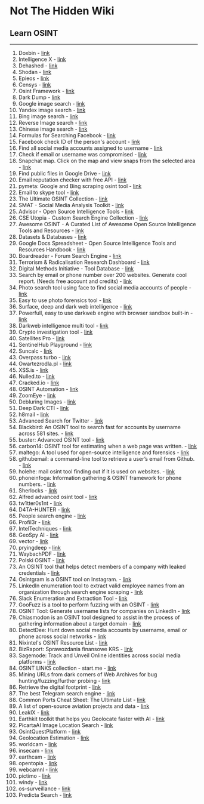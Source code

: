 # Not The Hidden Wiki

## Learn OSINT
-----

1. Doxbin - [link](https://doxbin.net/)
2. Intelligence X - [link](https://intelx.io/)
3. Dehashed - [link](https://dehashed.com/)
4. Shodan - [link](https://www.shodan.io/)
5. Epieos - [link](https://epieos.com/)
6. Censys - [link](https://search.censys.io/)
7. Osint Framework - [link](https://osintframework.com/)
8. Dark Dump - [link](https://github.com/josh0xA/darkdump)
9. Google image search - [link](https://images.google.com/)
10. Yandex image search - [link](https://yandex.com/images)
11. Bing image search - [link](https://www.bing.com/images/feed)
12. Reverse Image search - [link](https://tineye.com/)
13. Chinese image search - [link](https://pic.sogou.com/)
13. Formulas for Searching Facebook - [link](https://plessas.net/facebookmatrix)
15. Facebook check ID of the person's account - [link](https://lookup-id.com/)
16. Find all social media accounts assigned to username - [link](https://whatsmyname.app/)
17. Check if email or username was compromised - [link](https://breachdirectory.org/)
18. Snapchat map. Click on the map and view snaps from the selected area - [link](https://map.snapchat.com/)
19. Find public files in Google Drive - [link](https://www.dedigger.com/)
20. Email reputation checker with free API - [link](https://emailrep.io)
21. pymeta: Google and Bing scraping osint tool - [link](https://github.com/m8sec/pymeta)
22. Email to skype tool - [link](https://www.vedbex.com/email2skype)
23. The Ultimate OSINT Collection - [link](https://start.me/p/DPYPMz/the-ultimate-osint-collection) 
24. SMAT - Social Media Analysis Toolkit - [link](https://www.smat-app.com/) 
25. Advisor - Open Source Intelligence Tools - [link](https://www.advisor-bm.com/osint-tools) 
26. CSE Utopia - Custom Search Engine Collection - [link](https://start.me/p/EL84Km/cse-utopia) 
27. Awesome OSINT - A Curated List of Awesome Open Source Intelligence Tools and Resources - [link](https://github.com/jivoi/awesome-osint)
28. Datasets & Databases - [link](https://start.me/p/9E8BrL/datasets-databases) 
29. Google Docs Spreadsheet - Open Source Intelligence Tools and Resources Handbook - [link](https://docs.google.com/spreadsheets/d/1JxBbMt4JvGr--G0Pkl3jP9VDTBunR2uD3_faZXDvhxc/edit?usp=drivesdk) 
30. Boardreader - Forum Search Engine - [link](https://boardreader.com/) 
31. Terrorism & Radicalisation Research Dashboard - [link](https://start.me/p/OmExgb/terrorism-radicalisation-research-dashboard) 
32. Digital Methods Initiative - Tool Database - [link](https://wiki.digitalmethods.net/Dmi/ToolDatabase) 
33. Search by email or phone number over 200 websites. Generate cool report. (Needs free account and credits) - [link](https://osint.industries/)
34. Photo search tool using face to find social media accounts of people - [link](https://facecheck.id)
35. Easy to use photo forensics tool - [link](https://fotoforensics.com/)
36. Surface, deep and dark web intelligence - [link](https://sosintel.co.uk)
37. Powerfull, easy to use darkweb engine with browser sandbox built-in - [link](https://bluestoneanalytics.com/darkblue)
38. Darkweb intelligence multi tool - [link](https://www.darkowl.com/)
39. Crypto investigation tool - [link](https://qlue.io/)
40. Satellites Pro - [link](https://satellites.pro/)
41. SentinelHub Playground - [link](https://apps.sentinel-hub.com/sentinel-playground/)
42. Suncalc - [link](https://www.suncalc.org)
43. Overpass turbo - [link](https://overpass-turbo.eu/)
44. Owartezrodla.pl - [link](https://otwartezrodla.pl/en/index.html)
45. XSS.is - [link](https://xss.is/)
46. Nulled.to - [link](https://www.nulled.to/)
47. Cracked.io - [link](https://cracked.io/)
48. OSINT Automation - [link](https://github.com/blacklanternsecurity/bbot)
49. ZoomEye - [link](https://www.zoomeye.org/)
50. Debluring Images - [link](https://github.com/Y-Vladimir/SmartDeblur)
51. Deep Dark CTI - [link](https://github.com/fastfire/deepdarkCTI)
52. h8mail - [link](https://github.com/khast3x/h8mail)
53. Advanced Search for Twitter - [link](https://github.com/igorbrigadir/twitter-advanced-search/)
54. Blackbird: An OSINT tool to search fast for accounts by username across 581 sites. - [link](https://github.com/p1ngul1n0/blackbird)
55. buster: Advanced OSINT tool - [link](https://github.com/sham00n/Buster)
56. carbon14: OSINT tool for estimating when a web page was written. - [link](https://github.com/Lazza/carbon14)
57. maltego: A tool used for open-source intelligence and forensics - [link](https://www.paterva.com/web7/downloads.php)
58. githubemail: a command-line tool to retrieve a user’s email from Github. - [link](https://github.com/paulirish/github-email)
59. holehe: mail osint tool finding out if it is used on websites. - [link](https://github.com/megadose/holehe)
60. phoneinfoga: Information gathering & OSINT framework for phone numbers. - [link](https://github.com/sundowndev/PhoneInfoga)
61. Sherlocks - [link](https://github.com/sherlock-project/sherlock)
62. Alfred advanced osint tool - [link](https://github.com/Alfredredbird/alfred)
63. tw1tter0s1nt -  [link](https://github.com/falkensmz/tw1tter0s1nt)
64. D4TA-HUNTER - [link](https://github.com/micro-joan/D4TA-HUNTER)
65. People search engine - [link](https://webmii.com/)
66. Profil3r - [link](https://github.com/amitrajputfff/Profil3r)
67. IntelTechniques - [link](https://inteltechniques.com/tools/index.html) 
68. GeoSpy AI - [link](https://geospy.ai/)
69. vector - [link](https://github.com/theahmadov/vector)
70. pryingdeep - [link](https://github.com/iudicium/pryingdeep?tab=readme-ov-file)
71. WaybachPDF - [link](https://github.com/Haax9/WaybackPDF)
72. Polski OSINT - [link](https://start.me/p/rx4q8r/polski-osint)
73. An OSINT tool that helps detect members of a company with leaked credentials - [link](https://github.com/infobyte/emploleaks)
74. Osintgram is a OSINT tool on Instagram.  - [link](https://github.com/Datalux/Osintgram)
75. LinkedIn enumeration tool to extract valid employee names from an organization through search engine scraping  - [link](https://github.com/m8sec/CrossLinked)
76. Slack Enumeration and Extraction Tool - [link](https://github.com/emtunc/SlackPirate)
77. GooFuzz is a tool to perform fuzzing with an OSINT - [link](https://github.com/m3n0sd0n4ld/GooFuzz)
78. OSINT Tool: Generate username lists for companies on LinkedIn - [link](https://github.com/initstring/linkedin2username)
79. Chiasmodon is an OSINT tool designed to assist in the process of gathering information about a target domain - [link](https://github.com/chiasmod0n/chiasmodon)
80. DetectDee: Hunt down social media accounts by username, email or phone across social networks - [link](https://github.com/piaolin/DetectDee)
81. Nixintel's OSINT Resource List - [link](https://start.me/p/rx6Qj8/nixintel-s-osint-resource-list)
82. BizRaport: Sprawozdania finansowe KRS - [link](https://www.bizraport.pl/)
83. Sagemode: Track and Unveil Online identities across social media platforms - [link](https://github.com/senran101604/sagemode/)
84. OSINT LINKS collection - start.me - [link](https://start.me/p/q6naJo/osint-links)
85. Mining URLs from dark corners of Web Archives for bug hunting/fuzzing/further probing - [link](https://github.com/devanshbatham/ParamSpider)
86. Retrieve the digital footprint - [link](https://osint.lolarchiver.com/)
87. The best Telegram search engine - [link](https://www.telegramdb.org/)
88. Common Ports Cheat Sheet: The Ultimate List - [link](https://www.stationx.net/common-ports-cheat-sheet/)
89. A list of open-source aviation projects and data - [link](https://github.com/lucianosrp/open-source-aviation)
90. LeakIX - [link](https://leakix.net/)
91. Earthkit toolkit that helps you Geolocate faster with AI - [link](https://earthkit.app/)
92. PicartaAI Image Location Search - [link](https://picarta.ai/)
93. OsintQuestPlatform - [link](https://platform.osintquest.pl/)
94. Geolocation Estimation - [link](https://labs.tib.eu/geoestimation/)
95. worldcam - [link](https://worldcam.eu/)
96. insecam - [link](http://www.insecam.org/)
97. earthcam - [link](https://www.earthcam.com/)
98. opentopia - [link](http://www.opentopia.com/)
99. webcamnl - [link](https://webcam.nl/live_streaming/)
100. pictimo - [link](https://www.pictimo.com/)
101. windy - [link](https://www.windy.com/webcams)
102. os-surveillance - [link](https://www.os-surveillance.io/)
103. Predicta Search - [link](https://www.predictasearch.com/)
